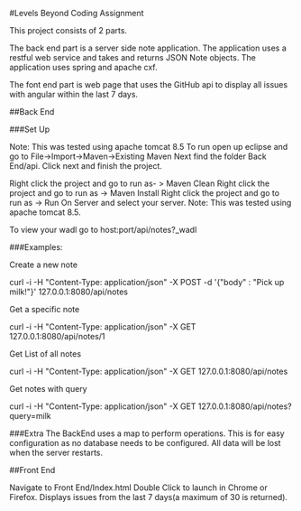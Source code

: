 #Levels Beyond Coding Assignment

This project consists of 2 parts.  

The back end part is a server side note application.  The application uses a restful web service and takes and returns JSON Note objects.  The application uses spring and apache cxf.

The font end part is web page that uses the GitHub api to display all issues with angular within the last 7 days.

##Back End

###Set Up

Note:  This was tested using apache tomcat 8.5
To run open up eclipse and go to File->Import->Maven->Existing Maven
Next find the folder Back End/api. Click next and finish the project.

Right click the project and go to run as- > Maven Clean
Right click the project and go to run as -> Maven Install
Right click the project and go to run as -> Run On Server and select your server.
Note:  This was tested using apache tomcat 8.5.

To view your wadl go to host:port/api/notes?_wadl

###Examples:

Create a new note

curl -i -H "Content-Type: application/json" -X POST -d '{"body" : "Pick up milk!"}' 127.0.0.1:8080/api/notes

Get a specific note

curl -i -H "Content-Type: application/json" -X GET 127.0.0.1:8080/api/notes/1

Get List of all notes

curl -i -H "Content-Type: application/json" -X GET 127.0.0.1:8080/api/notes

Get notes with query 

curl -i -H "Content-Type: application/json" -X GET 127.0.0.1:8080/api/notes?query=milk

###Extra
The BackEnd uses a map to perform operations.  This is for easy configuration as no database needs to be configured.    All data will be lost when the server restarts.

##Front End

Navigate to Front End/Index.html
Double Click to launch in Chrome or Firefox.
Displays issues from the last 7 days(a maximum of 30 is returned).

